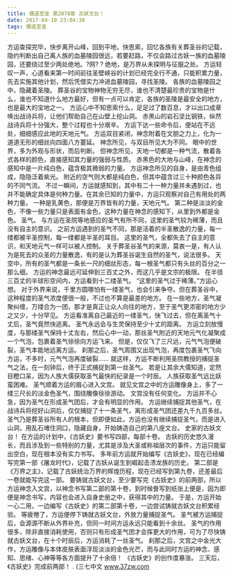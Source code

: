 ```yaml
---
title: 儒道至圣 第2078章 古妖文台！
date: 2017-04-10 23:04:38
tags: 儒道至圣
---
```


方运查探完毕，快步离开山峰，回到平地，快思索，回忆各族有关葬圣谷的记载，隐约判断出自己离人族的血墓陵园很远，若要赶路，不仅会路过古妖一族的血墓陵园，还要绕过至少两处绝地。?网? ?
绝地，是万界从未探明与征服之处。
方运轻叹一声，心道看来第一时间前往圣壁峡谷的计划已经完全行不通，只能积累力量，先去实施其他计划，然后凭借实力冲进血墓陵园，寻找圣陵。
各族的血墓陵园之中，隐藏着圣陵。
葬圣谷的宝物神物无穷无尽，谁也不清楚最珍贵的宝物是什么，谁也不知道什么地方最好，但有一点可以肯定，各族的圣陵是最安全的地方，也是最大的宝地之一。
方运心中不知思索什么，足足过了数百息，才以出口成章唤出战诗兵将，让他们帮助自己在山壁上挖山洞。
赤黑山的岩石坚比钢铁，纵然战诗兵将十分强大，整个过程也十分艰辛。
方运下达一些命令后，便站在不远处，细细感应此地的天地元气。
方运双目紧闭，神念附着在文胆之力上，化为一道道无形的细丝向四面八方蔓延。
神念所见，与双目所见大为不同。
眼中的世界，多为外观与形状，而后判断。
但神念所见，天地一切都是一种气流，散着各式各样的颜色，直接感知其力量的强弱与性质。
赤黑色的大地与山峰，在神念的感知中是一片纯白色，蕴含极其微弱的力量。
方运神念所见的自身，是由青色组成，隐隐泛着紫光。
附近的空气则大都是纯白色，但其中蕴含过三十种颜色各异的不同气流。
不过一瞬间，方运就感知到，其中有二十一种力量并未遇到过，也并不能确定具体是何种力量。在其余已知的力量中，方运只观察对自己有用处的两种力量。
一种是乳黄色，那便是万界皆有的力量，天地元气。
第二种是淡淡的金色，不像一些力量只是表面有金色，这种力量在神念的感知下，从里到外都是金色。
圣气。
与方运在圣院等地感应的圣气有所不同，这里的圣气较为稀薄，而且没有自主的意识。
之前方运遇到的圣气不同，那是活着的半圣散逸的力量，每一缕都被半圣控制，每一缕都是半圣的耳目。
这里的圣气，全都失去了自主的意识，和天地元气一样可以被人控制。
关于葬圣谷圣气的来源，莫衷一是，有人认为是死去的众圣的力量散逸，有的是认为葬圣谷诞生自然的圣气，说法很多。
天空中，所有的圣气都是一条长一尺的细丝形态，每一根圣气都只有头丝的百分之一那么细。
方运的神念最远可延伸到三百丈之外，而这几乎是文宗的极限。
在半径三百丈的半球形空间内，方运看到十二缕圣气。
“这里的圣气过于稀薄。”方运心想。
对于外界来说，千里方圆哪怕有一缕圣气，也会引来争夺。但在葬圣谷中，这种程度的圣气浓度便很一般，不过也不算是最差的地方。
在一些地方，圣气凝聚纠缠，万缕合为一团，那才是真正让众人向往的地方，至于圣气更浓密的地方少之又少，十分罕见。
方运看准离自己最近的一缕圣气，快飞过去，但在离圣气十丈后，圣气竟然快逃离。
圣气永远会与生灵保持至少十丈的距离。
方运立刻放慢度，与那缕圣气保持十丈左右，然后心中一动，那丝圣气附近的天地元气化凝聚成一个气泡，包裹着圣气徐徐向方运飞来。
但是，仅仅飞了三尺远，元气气泡便破裂，圣气本能地远离方运。
刹那之后，圣气周围又出现气泡，再度包裹圣气飞向方运，不多时，元气气泡再度破裂……
就这样，方运不断利用圣院教授的捕捉圣气之法，在一刻钟后，终于正式捕捉到第一丝圣气。
若是让其余大儒知道，定然目瞪口呆，因为人族大儒获取圣气最快的纪录是一个时辰。
人族获取圣气远比妖蛮困难。
圣气顺着方运的眉心进入文宫。
就见文宫之中的方运雕像身上，多了一缕三尺长的淡金色圣气，围绕雕像徐徐游动。
文宫没有任何变化。
方运并不心急，因为圣气在形成圣气团后，才会有明显的作用。
方运继续捕捉其他圣气，在战诗兵将挖好山洞后，仅仅捕捉了十一条圣气，离形成圣气团还差九千九百多丝。
圣气乃是葬圣谷所有人的根本，但即便如此，方运也没有继续捕捉圣气，而是进入山洞，用乱石堵住洞口，隐藏自身，开始铸造自己的第八座文台。
史家的古妖文台！
在方运的计划中，《古妖史》要书写四部，每部十卷。
古妖的历史悠久漫长，而且涉及到一些特别的力量，尤其是涉及大圣或称祖层次的事件，方运只能留出空白，现在根本没有实力书写。
多年前方运就开始编写《古妖史》，现在已经编写完第一部《屠龙时代》，记载了古妖从诞生到崛起击溃龙族的历史。
第二部是《万界之主》，记载了古妖统治万界的辉煌历程，现在已经写到第九卷，还差最后一卷就能写完这一部。
要铸就古妖文台，至少要写完《古妖史》的前两部，所以方运神念入文宫，以神念书写第二部的第十卷，到时候誊写到纸张上便是，因为即便是神念书写，内容也会进入自身史册之中，获得其中的力量。
于是，方运开始一心二用，一边编写《古妖史》的第二部第十卷，一边尝试铸就古妖文台积累经验。
等疲倦了，方运便停下铸就古妖文台，外放力量捕捉圣气。
圣气被方运捕捉后，会源源不断从外界补充，但同一时间方运永远只能看到十余丝。
圣气的作用很多，除非直接消耗使用，否则只有形成圣气团才会挥更大的作用，可为了尽快铸就古妖文台，在十个时辰后，方运消耗了一丝圣气。
刹那之后，文宫之中金光大作，方运雕像与本体皮肤表面浮现淡淡的金色光芒，而与此同时方运的神念、感知、思绪、心神等等各方面提升了十余倍！
《古妖史》的创作度暴涨。
三天后，《古妖史》完成前两部！
.
(三七中文 www.37zw.com
